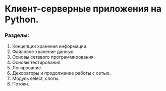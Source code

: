 # Клиент-серверные приложения на Python.
### Разделы:
1. Концепции хранения информации.
2. Файловое хранение данных.
3. Основы сетевого программирования.
4. Основы тестирования.
5. Логирование.
6. Декораторы и продолжение работы с сетью.
7. Модуль select, слоты.
8. Потоки.
